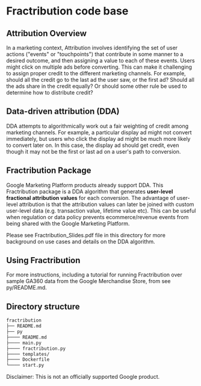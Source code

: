 # Fractribution code base

## Attribution Overview

In a marketing context, Attribution involves identifying the set of user actions
("events" or "touchpoints") that contribute in some manner to a desired outcome,
and then assigning a value to each of these events. Users might click on
multiple ads before converting. This can make it challenging to assign proper
credit to the different marketing channels. For example, should all the credit
go to the last ad the user saw, or the first ad? Should all the ads share in the
credit equally? Or should some other rule be used to determine how to distribute
credit?

## Data-driven attribution (DDA)

DDA attempts to algorithmically work out a fair weighting of credit among
marketing channels. For example, a particular display ad might not convert
immediately, but users who click the display ad might be much more likely to
convert later on. In this case, the display ad should get credit, even though
it may not be the first or last ad on a user's path to conversion.

## Fractribution Package

Google Marketing Platform products already support DDA. This Fractribution
package is a DDA algorithm that generates **user-level fractional attribution
values** for each conversion. The advantage of user-level attribution is that
the attribution values can later be joined with custom user-level data (e.g.
transaction value, lifetime value etc). This can be useful when regulation or
data policy prevents ecommerce/revenue events from being shared with the Google
Marketing Platform.

Please see Fractribution_Slides.pdf file in this directory for more background
on use cases and details on the DDA algorithm.

## Using Fractribution

For more instructions, including a tutorial for running Fractribution over
sample GA360 data from the Google Merchandise Store, from see py/README.md.

## Directory structure

```bash
fractribution
├── README.md
├── py
├──── README.md
├──── main.py
├──── fractribution.py
├──── templates/
├──── Dockerfile
└──── start.py
```

Disclaimer: This is not an officially supported Google product.
